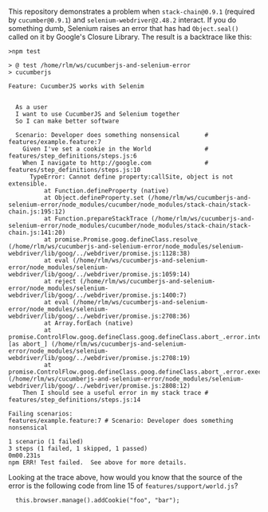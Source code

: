 This repository demonstrates a problem when `stack-chain@0.9.1` (required by
`cucumber@0.9.1`) and `selenium-webdriver@2.48.2` interact. If you do
something dumb, Selenium raises an error that has had `Object.seal()` called
on it by Google's Closure Library. The result is a backtrace like this:

```
>npm test

> @ test /home/rlm/ws/cucumberjs-and-selenium-error
> cucumberjs

Feature: CucumberJS works with Selenim


  As a user
  I want to use CucumberJS and Selenium together
  So I can make better software

  Scenario: Developer does something nonsensical       # features/example.feature:7
    Given I've set a cookie in the World               # features/step_definitions/steps.js:6
    When I navigate to http://google.com               # features/step_definitions/steps.js:10
      TypeError: Cannot define property:callSite, object is not extensible.
          at Function.defineProperty (native)
          at Object.defineProperty.set (/home/rlm/ws/cucumberjs-and-selenium-error/node_modules/cucumber/node_modules/stack-chain/stack-chain.js:195:12)
          at Function.prepareStackTrace (/home/rlm/ws/cucumberjs-and-selenium-error/node_modules/cucumber/node_modules/stack-chain/stack-chain.js:141:20)
          at promise.Promise.goog.defineClass.resolve_ (/home/rlm/ws/cucumberjs-and-selenium-error/node_modules/selenium-webdriver/lib/goog/../webdriver/promise.js:1128:38)
          at eval (/home/rlm/ws/cucumberjs-and-selenium-error/node_modules/selenium-webdriver/lib/goog/../webdriver/promise.js:1059:14)
          at reject (/home/rlm/ws/cucumberjs-and-selenium-error/node_modules/selenium-webdriver/lib/goog/../webdriver/promise.js:1400:7)
          at eval (/home/rlm/ws/cucumberjs-and-selenium-error/node_modules/selenium-webdriver/lib/goog/../webdriver/promise.js:2708:36)
          at Array.forEach (native)
          at promise.ControlFlow.goog.defineClass.goog.defineClass.abort_.error.interrupts_.forEach [as abort_] (/home/rlm/ws/cucumberjs-and-selenium-error/node_modules/selenium-webdriver/lib/goog/../webdriver/promise.js:2708:19)
          at promise.ControlFlow.goog.defineClass.goog.defineClass.abort_.error.executeNext_.processUnhandledRejections_ (/home/rlm/ws/cucumberjs-and-selenium-error/node_modules/selenium-webdriver/lib/goog/../webdriver/promise.js:2808:12)
    Then I should see a useful error in my stack trace # features/step_definitions/steps.js:14

Failing scenarios:
features/example.feature:7 # Scenario: Developer does something nonsensical

1 scenario (1 failed)
3 steps (1 failed, 1 skipped, 1 passed)
0m00.231s
npm ERR! Test failed.  See above for more details.
```

Looking at the trace above, how would you know that the source of the error is
the following code from line 15 of `features/support/world.js`?

```
  this.browser.manage().addCookie("foo", "bar");
```


